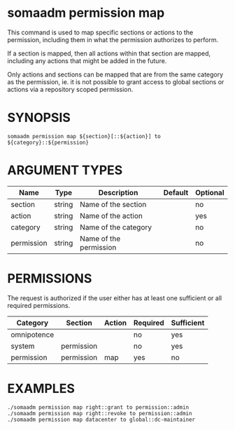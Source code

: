 # somaadm permission map

This command is used to map specific sections or actions to the
permission, including them in what the permission authorizes to perform.

If a section is mapped, then all actions within that section are mapped,
including any actions that might be added in the future.

Only actions and sections can be mapped that are from the same category
as the permission, ie. it is not possible to grant access to global
sections or actions via a repository scoped permission.

# SYNOPSIS

```
somaadm permission map ${section}[::${action}] to ${category}::${permission}
```

# ARGUMENT TYPES

Name | Type |     Description   | Default | Optional
 --- |  --- | ----------------- | ------- | --------
section | string | Name of the section | | no
action | string | Name of the action | | yes
category | string | Name of the category | | no
permission | string | Name of the permission | | no

# PERMISSIONS

The request is authorized if the user either has at least one
sufficient or all required permissions.

Category | Section | Action | Required | Sufficient
 ------- | ------- | ------ | -------- | ----------
omnipotence | | | no | yes
system | permission | | no | yes
permission | permission | map | yes | no

# EXAMPLES

```
./somaadm permission map right::grant to permission::admin
./somaadm permission map right::revoke to permission::admin
./somaadm permission map datacenter to global::dc-maintainer
```
